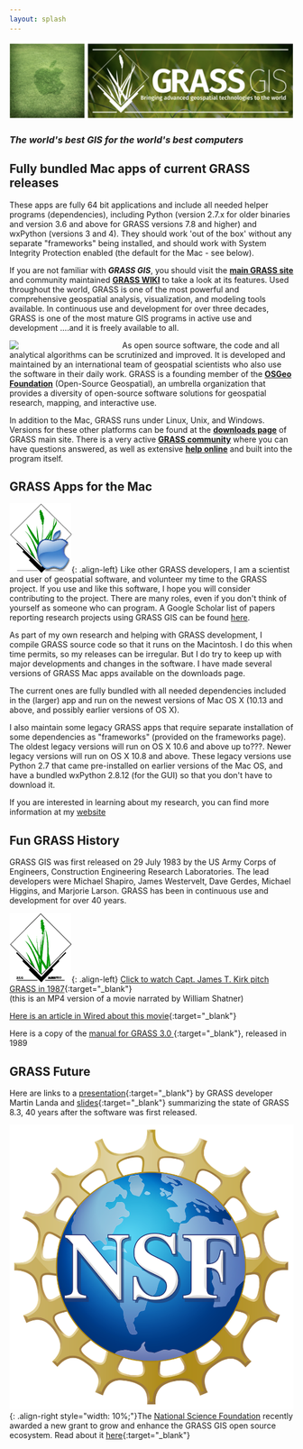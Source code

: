 ```yaml
---
layout: splash
---
```

<!-- Google tag (gtag.js) -->
<script async src="https://www.googletagmanager.com/gtag/js?id=G-9NBX5KDKM0"></script>
<script>
  window.dataLayer = window.dataLayer || [];
  function gtag(){dataLayer.push(arguments);}
  gtag('js', new Date());

  gtag('config', 'G-9NBX5KDKM0');
</script>

![](assets/images/‎new_grassmac_spashscreen_transparent.png)
### _The world's best GIS for the world's best computers_

## Fully bundled Mac apps of current GRASS releases

These apps are fully 64 bit applications and include all needed helper programs (dependencies), including Python (version 2.7.x for older binaries and version 3.6 and above for GRASS versions 7.8 and higher) and wxPython (versions 3 and 4). They should work 'out of the box' without any separate "frameworks" being installed, and should work with System Integrity Protection enabled (the default for the Mac - see below).

If you are not familiar with ***GRASS GIS***, you should visit the **[ main GRASS site](http://grass.osgeo.org)** and community maintained **[GRASS WIKI](https://grasswiki.osgeo.org/wiki/GRASS-Wiki)** to take a look at its features. Used throughout the world, GRASS is one of the most powerful and comprehensive geospatial analysis, visualization, and modeling tools available. In continuous use and development for over three decades, GRASS is one of the most mature GIS programs in active use and development ....and it is freely available to all.

<img align="left" src="/grass-mac/assets/images/OSGEOlogo.png" width=200> As open source software, the code and all analytical algorithms can be scrutinized and improved. It is developed and maintained by an international team of geospatial scientists who also use the software in their daily work. GRASS is a founding member of the **[OSGeo Foundation](http://osgeo.org)** (Open-Source Geospatial), an umbrella organization that provides a diversity of open-source software solutions for geospatial research, mapping, and interactive use.

In addition to the Mac, GRASS runs under Linux, Unix, and Windows. Versions for these other platforms can be found at the **[downloads page](http://grass.osgeo.org/download/)** of GRASS main site. There is a very active **[GRASS community](https://grass.osgeo.org/about/community/)** where you can have questions answered, as well as extensive **[help online](https://grass.osgeo.org/learn/ )** and built into the program itself.

## GRASS Apps for the Mac

![](assets/images/macgrass_logo.png){: .align-left} Like other GRASS developers, I am a scientist and user of geospatial software, and volunteer my time to the GRASS project. If you use and like this software, I hope you will consider contributing to the project. There are many roles, even if you don't think of yourself as someone who can program. A Google Scholar list of papers reporting research projects using GRASS GIS can be found [here](https://scholar.google.com/citations?hl=en&user=gJ0ZB0cAAAAJ&view_op=list_works&sortby=pubdate).

As part of my own research and helping with GRASS development, I compile GRASS source code so that it runs on the Macintosh. I do this when time permits, so my releases can be irregular. But I do try to keep up with major developments and changes in the software. I have made several versions of GRASS Mac apps available on the downloads page.

The current ones are fully bundled with all needed dependencies included in the (larger) app and run on the newest versions of Mac OS X (10.13 and above, and possibly earlier versions of OS X).

I also maintain some legacy GRASS apps that require separate installation of some dependencies as "frameworks" (provided on the frameworks page). The oldest legacy versions will run on OS X 10.6 and above up to???. Newer legacy versions will run on OS X 10.8 and above. These legacy versions use Python 2.7 that came pre-installed on earlier versions of the Mac OS, and have a bundled wxPython 2.8.12 (for the GUI) so that you don't have to download it.

If you are interested in learning about my research, you can find more information at my [website](http://cmbarton.github.io)

## Fun GRASS History
GRASS GIS was first released on 29 July 1983 by the US Army Corps of Engineers, Construction Engineering Research Laboratories. The lead developers were Michael Shapiro, James Westervelt, Dave Gerdes, Michael Higgins, and Marjorie Larson. GRASS has been in continuous use and development for over 40 years.

![](assets/images/grass_logo_animated.gif){: .align-left}
[Click to watch Capt. James T. Kirk pitch GRASS in 1987](/assets/files/1987-07-17-GRASS-GIS_Shatner.mp4){:target="_blank"}  
(this is an MP4 version of a movie narrated by William Shatner)  

[Here is an article in Wired about this movie](https://www.wired.com/2013/08/shatner-loves-digital-maps/){:target="_blank"}   

Here is a copy of the [manual for GRASS 3.0 ](assets/files/grass3_manual.pdf){:target="_blank"}, released in 1989

## GRASS Future
Here are links to a [presentation](https://www.youtube.com/watch?v=olRSbZ1UpJI&t=1475s ){:target="_blank"} by GRASS developer Martin Landa and [slides](https://ctu-geoforall-lab.github.io/grass-gis-talk-foss4g-2023/foss4g2023.html#){:target="_blank"}  summarizing the state of GRASS 8.3, 40 years after the software was first released.

![](assets/images/NSF_Official_logo_smallest.png){: .align-right style="width: 10%;"}The [National Science Foundation](https://www.nsf.gov/) recently awarded a new grant to grow and enhance the GRASS GIS open source ecosystem. Read about it [here](https://grass.osgeo.org/news/2023_09_06_nsf_grant_awarded/){:target="_blank"}  
